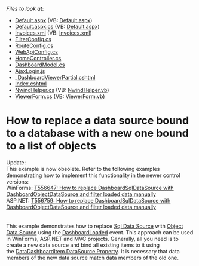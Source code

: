 <!-- default file list -->
*Files to look at*:

* [Default.aspx](./CS/AspProject/Default.aspx) (VB: [Default.aspx](./VB/AspProject/Default.aspx))
* [Default.aspx.cs](./CS/AspProject/Default.aspx.cs) (VB: [Default.aspx](./VB/AspProject/Default.aspx))
* [Invoices.xml](./CS/Invoices.xml) (VB: [Invoices.xml](./VB/Invoices.xml))
* [FilterConfig.cs](./CS/MvcProject/App_Start/FilterConfig.cs)
* [RouteConfig.cs](./CS/MvcProject/App_Start/RouteConfig.cs)
* [WebApiConfig.cs](./CS/MvcProject/App_Start/WebApiConfig.cs)
* [HomeController.cs](./CS/MvcProject/Controllers/HomeController.cs)
* [DashboardModel.cs](./CS/MvcProject/Models/DashboardModel.cs)
* [AjaxLogin.js](./CS/MvcProject/Scripts/AjaxLogin.js)
* [_DashboardViewerPartial.cshtml](./CS/MvcProject/Views/Home/_DashboardViewerPartial.cshtml)
* [Index.cshtml](./CS/MvcProject/Views/Home/Index.cshtml)
* [NwindHelper.cs](./CS/NwindDataAdapter/NwindHelper.cs) (VB: [NwindHelper.vb](./VB/NwindDataAdapter/NwindHelper.vb))
* [ViewerForm.cs](./CS/WinFormsProject/ViewerForm.cs) (VB: [ViewerForm.vb](./VB/WinFormsProject/ViewerForm.vb))
<!-- default file list end -->
# How to replace a data source bound to a database with a new one bound to a list of objects


<p>Update:<br>This example is now obsolete. Refer to the following examples demonstrating how to implement this functionality in the newer control versions:<br>WinForms: <a href="https://www.devexpress.com/Support/Center/p/T556647">T556647: How to replace DashboardSqlDataSource with DashboardObjectDataSource and filter loaded data manually</a><br>ASP.NET: <a href="https://www.devexpress.com/Support/Center/p/T556759">T556759: How to replace DashboardSqlDataSource with DashboardObjectDataSource and filter loaded data manually</a><br><br><br>This example demonstrates how to replace <a href="https://documentation.devexpress.com/Dashboard/clsDevExpressDashboardCommonDashboardSqlDataSourcetopic.aspx">Sql Data Source</a> with <a href="https://documentation.devexpress.com/Dashboard/clsDevExpressDashboardCommonDashboardObjectDataSourcetopic.aspx">Object Data Source</a> using the <a href="https://documentation.devexpress.com/#Dashboard/DevExpressDashboardWinDashboardViewer_DashboardLoadedtopic">DashboardLoaded</a> event. This approach can be used in WinForms, ASP.NET and MVC projects. Generally, all you need is to create a new data source and bind all existing items to it using the <a href="https://documentation.devexpress.com/#Dashboard/DevExpressDashboardCommonDataDashboardItem_DataSourcetopic">DataDashboardItem.DataSource Property</a>. It is necessary that data members of the new data source match data members of the old one.</p>

<br/>


